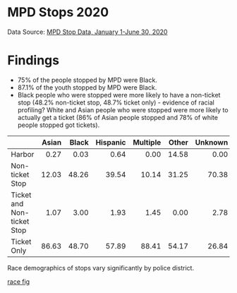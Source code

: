 # MPD Stops 2020

Data Source: [MPD Stop Data, January 1-June 30, 2020](https://mpdc.dc.gov/node/1523926)


# Findings

  * 75% of the people stopped by MPD were Black. 
  * 87.1% of the youth stopped by MPD were Black. 
  *  Black people who were stopped were more likely to have a non-ticket stop (48.2% non-ticket stop, 48.7% ticket only) - evidence of racial profiling? White and Asian people who were stopped were more likely to actually get a ticket (86% of Asian people stopped and 78% of white people stopped got tickets). 

|                           | Asian| Black| Hispanic| Multiple| Other| Unknown| White|
|:--------------------------|-----:|-----:|--------:|--------:|------:|-------:|-----:|
|Harbor                     |  0.27|  0.03|     0.64|     0.00|  14.58|    0.00|  1.50|
|Non-ticket Stop            | 12.03| 48.26|    39.54|    10.14|  31.25|   70.38| 19.25|
|Ticket and Non-ticket Stop |  1.07|  3.00|     1.93|     1.45|   0.00|    2.78|  0.95|
|Ticket Only                | 86.63| 48.70|    57.89|    88.41|  54.17|   26.84| 78.30|

Race demographics of stops vary significantly by police district. 

[race fig](plots/race-district.png)